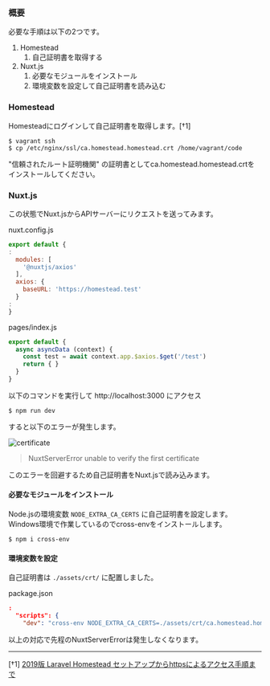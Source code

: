 ### 概要

必要な手順は以下の2つです。

1. Homestead
    1. 自己証明書を取得する
2. Nuxt.js
    1. 必要なモジュールをインストール
    2. 環境変数を設定して自己証明書を読み込む

### Homestead

Homesteadにログインして自己証明書を取得します。[†1]

```shell
$ vagrant ssh
$ cp /etc/nginx/ssl/ca.homestead.homestead.crt /home/vagrant/code
```

"信頼されたルート証明機関" の証明書としてca.homestead.homestead.crtをインストールしてください。

### Nuxt.js

この状態でNuxt.jsからAPIサーバーにリクエストを送ってみます。

nuxt.config.js

```js
export default {
:
  modules: [
    '@nuxtjs/axios'
  ],
  axios: {
    baseURL: 'https://homestead.test'
  }
:
}
```

pages/index.js

```js
export default {
  async asyncData (context) {
    const test = await context.app.$axios.$get('/test')
    return { }
  }
}
```

以下のコマンドを実行して http://localhost:3000 にアクセス

```shell
$ npm run dev
```

すると以下のエラーが発生します。

![certificate](/images/articles/13/certificate.png)

> NuxtServerError unable to verify the first certificate

このエラーを回避するため自己証明書をNuxt.jsで読み込みます。

#### 必要なモジュールをインストール

Node.jsの環境変数 `NODE_EXTRA_CA_CERTS` に自己証明書を設定します。Windows環境で作業しているのでcross-envをインストールします。

```shell
$ npm i cross-env
```

#### 環境変数を設定

自己証明書は `./assets/crt/` に配置しました。

package.json

```json
:
  "scripts": {
    "dev": "cross-env NODE_EXTRA_CA_CERTS=./assets/crt/ca.homestead.homestead.crt nuxt",
```

以上の対応で先程のNuxtServerErrorは発生しなくなります。

---

[†1] [2019版 Laravel Homestead セットアップからhttpsによるアクセス手順まで](https://blog.hrendoh.com/setup-laravel-homestead-2019/#i-3)
